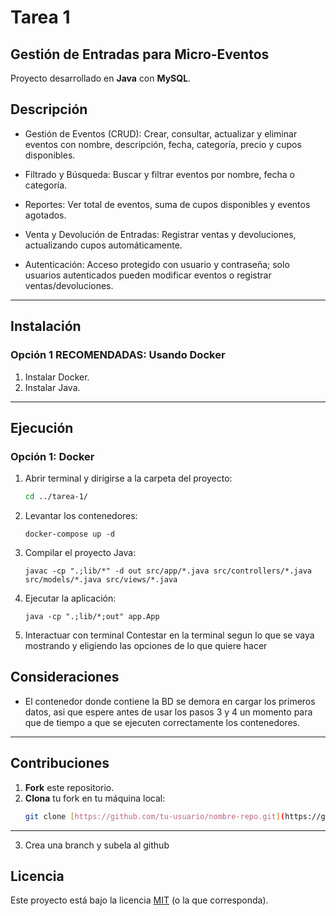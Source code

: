 # Tarea 1

## Gestión de Entradas para Micro-Eventos

Proyecto desarrollado en **Java** con **MySQL**.

## Descripción

- Gestión de Eventos (CRUD): Crear, consultar, actualizar y eliminar eventos con nombre, descripción, fecha, categoría, precio y cupos disponibles.

- Filtrado y Búsqueda: Buscar y filtrar eventos por nombre, fecha o categoría.

- Reportes: Ver total de eventos, suma de cupos disponibles y eventos agotados.

- Venta y Devolución de Entradas: Registrar ventas y devoluciones, actualizando cupos automáticamente.

- Autenticación: Acceso protegido con usuario y contraseña; solo usuarios autenticados pueden modificar eventos o registrar ventas/devoluciones.


---

##  Instalación

### Opción 1 RECOMENDADAS: Usando Docker

1. Instalar Docker.  
2. Instalar Java.  

---


##  Ejecución

### Opción 1: Docker

1. Abrir terminal y dirigirse a la carpeta del proyecto:
    ```bash
    cd ../tarea-1/
    ```
2. Levantar los contenedores:
    ```
    docker-compose up -d
    ```
3. Compilar el proyecto Java:
    ```
    javac -cp ".;lib/*" -d out src/app/*.java src/controllers/*.java src/models/*.java src/views/*.java
    ```
4. Ejecutar la aplicación:
    ```
    java -cp ".;lib/*;out" app.App
    ```
5. Interactuar con terminal
  Contestar en la terminal segun lo que se vaya mostrando y eligiendo las opciones de lo que quiere hacer

## Consideraciones

- El contenedor donde contiene la BD se demora en cargar los primeros datos, asi que espere antes de usar los pasos 3 y 4 un momento para que de tiempo a que se ejecuten correctamente los contenedores.

---


## Contribuciones


1. **Fork** este repositorio.  
2. **Clona** tu fork en tu máquina local:  
   ```bash
   git clone [https://github.com/tu-usuario/nombre-repo.git](https://github.com/Grupo7-INF331/Tarea-1.git)
---

3. Crea una branch y subela al github
   
## Licencia


Este proyecto está bajo la licencia [MIT](LICENSE) (o la que corresponda).
